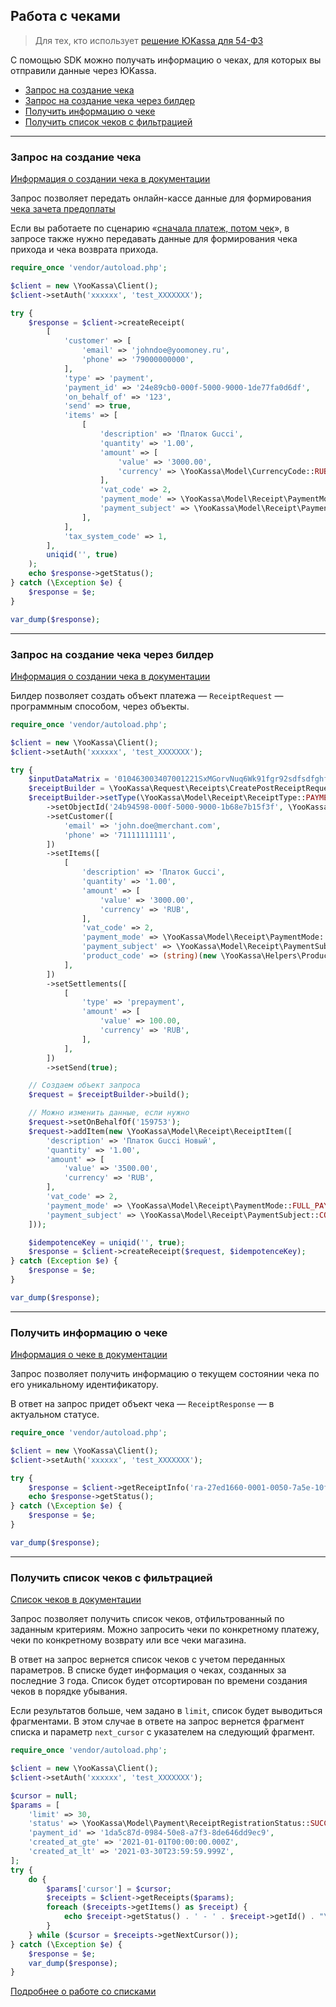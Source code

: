 ## Работа с чеками

> Для тех, кто использует [решение ЮKassa для 54-ФЗ](https://yookassa.ru/developers/54fz/basics)

С помощью SDK можно получать информацию о чеках, для которых вы отправили данные через ЮKassa.

* [Запрос на создание чека](#Запрос-на-создание-чека)
* [Запрос на создание чека через билдер](#Запрос-на-создание-чека-через-билдер)
* [Получить информацию о чеке](#Получить-информацию-о-чеке)
* [Получить список чеков с фильтрацией](#Получить-список-чеков-с-фильтрацией)

---

### Запрос на создание чека <a name="Запрос-на-создание-чека"></a>

[Информация о создании чека в документации](https://yookassa.ru/developers/api?lang=php#create_receipt)

Запрос позволяет передать онлайн-кассе данные для формирования [чека зачета предоплаты](https://yookassa.ru/developers/54fz/payments#settlement-receipt)

Если вы работаете по сценарию «[сначала платеж, потом чек](https://yookassa.ru/developers/54fz/basics#receipt-after-payment)», в запросе также нужно передавать данные для формирования чека прихода и чека возврата прихода.

```php
require_once 'vendor/autoload.php';

$client = new \YooKassa\Client();
$client->setAuth('xxxxxx', 'test_XXXXXXX');

try {
    $response = $client->createReceipt(
        [
            'customer' => [
                'email' => 'johndoe@yoomoney.ru',
                'phone' => '79000000000',
            ],
            'type' => 'payment',
            'payment_id' => '24e89cb0-000f-5000-9000-1de77fa0d6df',
            'on_behalf_of' => '123',
            'send' => true,
            'items' => [
                [
                    'description' => 'Платок Gucci',
                    'quantity' => '1.00',
                    'amount' => [
                        'value' => '3000.00',
                        'currency' => \YooKassa\Model\CurrencyCode::RUB,
                    ],
                    'vat_code' => 2,
                    'payment_mode' => \YooKassa\Model\Receipt\PaymentMode::FULL_PAYMENT,
                    'payment_subject' => \YooKassa\Model\Receipt\PaymentSubject::COMMODITY,
                ],
            ],
            'tax_system_code' => 1,
        ],
        uniqid('', true)
    );
    echo $response->getStatus();
} catch (\Exception $e) {
    $response = $e;
}

var_dump($response);
```

---

### Запрос на создание чека через билдер <a name="Запрос-на-создание-чека-через-билдер"></a>

[Информация о создании чека в документации](https://yookassa.ru/developers/api?lang=php#create_receipt)

Билдер позволяет создать объект платежа — `ReceiptRequest` — программным способом, через объекты.

```php
require_once 'vendor/autoload.php';

$client = new \YooKassa\Client();
$client->setAuth('xxxxxx', 'test_XXXXXXX');

try {
    $inputDataMatrix = '010463003407001221SxMGorvNuq6Wk91fgr92sdfsdfghfgjh';
    $receiptBuilder = \YooKassa\Request\Receipts\CreatePostReceiptRequest::builder();
    $receiptBuilder->setType(\YooKassa\Model\Receipt\ReceiptType::PAYMENT)
        ->setObjectId('24b94598-000f-5000-9000-1b68e7b15f3f', \YooKassa\Model\Receipt\ReceiptType::PAYMENT) // payment_id
        ->setCustomer([
            'email' => 'john.doe@merchant.com',
            'phone' => '71111111111',
        ])
        ->setItems([
            [
                'description' => 'Платок Gucci',
                'quantity' => '1.00',
                'amount' => [
                    'value' => '3000.00',
                    'currency' => 'RUB',
                ],
                'vat_code' => 2,
                'payment_mode' => \YooKassa\Model\Receipt\PaymentMode::FULL_PAYMENT,
                'payment_subject' => \YooKassa\Model\Receipt\PaymentSubject::COMMODITY,
                'product_code' => (string)(new \YooKassa\Helpers\ProductCode($inputDataMatrix)),
            ],
        ])
        ->setSettlements([
            [
                'type' => 'prepayment',
                'amount' => [
                    'value' => 100.00,
                    'currency' => 'RUB',
                ],
            ],
        ])
        ->setSend(true);

    // Создаем объект запроса
    $request = $receiptBuilder->build();

    // Можно изменить данные, если нужно
    $request->setOnBehalfOf('159753');
    $request->addItem(new \YooKassa\Model\Receipt\ReceiptItem([
        'description' => 'Платок Gucci Новый',
        'quantity' => '1.00',
        'amount' => [
            'value' => '3500.00',
            'currency' => 'RUB',
        ],
        'vat_code' => 2,
        'payment_mode' => \YooKassa\Model\Receipt\PaymentMode::FULL_PAYMENT,
        'payment_subject' => \YooKassa\Model\Receipt\PaymentSubject::COMMODITY,
    ]));

    $idempotenceKey = uniqid('', true);
    $response = $client->createReceipt($request, $idempotenceKey);
} catch (Exception $e) {
    $response = $e;
}

var_dump($response);
```

---

### Получить информацию о чеке <a name="Получить-информацию-о-чеке"></a>

[Информация о чеке в документации](https://yookassa.ru/developers/api?lang=php#get_receipt)

Запрос позволяет получить информацию о текущем состоянии чека по его уникальному идентификатору.

В ответ на запрос придет объект чека — `ReceiptResponse` — в актуальном статусе.

```php
require_once 'vendor/autoload.php';

$client = new \YooKassa\Client();
$client->setAuth('xxxxxx', 'test_XXXXXXX');

try {
    $response = $client->getReceiptInfo('ra-27ed1660-0001-0050-7a5e-10f80e0f0f29');
    echo $response->getStatus();
} catch (\Exception $e) {
    $response = $e;
}

var_dump($response);
```

---

### Получить список чеков с фильтрацией <a name="Получить-список-чеков-с-фильтрацией"></a>

[Список чеков в документации](https://yookassa.ru/developers/api?lang=php#get_receipts_list)

Запрос позволяет получить список чеков, отфильтрованный по заданным критериям.
Можно запросить чеки по конкретному платежу, чеки по конкретному возврату или все чеки магазина.

В ответ на запрос вернется список чеков с учетом переданных параметров. В списке будет информация о чеках, созданных за последние 3 года. Список будет отсортирован по времени создания чеков в порядке убывания.

Если результатов больше, чем задано в `limit`, список будет выводиться фрагментами. В этом случае в ответе на запрос вернется фрагмент списка и параметр `next_cursor` с указателем на следующий фрагмент.

```php
require_once 'vendor/autoload.php';

$client = new \YooKassa\Client();
$client->setAuth('xxxxxx', 'test_XXXXXXX');

$cursor = null;
$params = [
    'limit' => 30,
    'status' => \YooKassa\Model\Payment\ReceiptRegistrationStatus::SUCCEEDED,
    'payment_id' => '1da5c87d-0984-50e8-a7f3-8de646dd9ec9',
    'created_at_gte' => '2021-01-01T00:00:00.000Z',
    'created_at_lt' => '2021-03-30T23:59:59.999Z',
];
try {
    do {
        $params['cursor'] = $cursor;
        $receipts = $client->getReceipts($params);
        foreach ($receipts->getItems() as $receipt) {
            echo $receipt->getStatus() . ' - ' . $receipt->getId() . "\n";
        }
    } while ($cursor = $receipts->getNextCursor());
} catch (\Exception $e) {
    $response = $e;
    var_dump($response);
}
```
[Подробнее о работе со списками](https://yookassa.ru/developers/using-api/lists)
